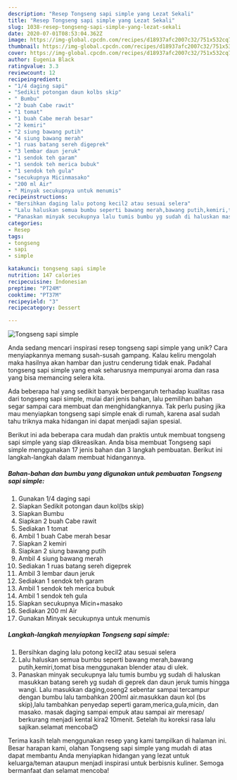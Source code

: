 ```yaml
---
description: "Resep Tongseng sapi simple yang Lezat Sekali"
title: "Resep Tongseng sapi simple yang Lezat Sekali"
slug: 1038-resep-tongseng-sapi-simple-yang-lezat-sekali
date: 2020-07-01T08:53:04.362Z
image: https://img-global.cpcdn.com/recipes/d18937afc2007c32/751x532cq70/tongseng-sapi-simple-foto-resep-utama.jpg
thumbnail: https://img-global.cpcdn.com/recipes/d18937afc2007c32/751x532cq70/tongseng-sapi-simple-foto-resep-utama.jpg
cover: https://img-global.cpcdn.com/recipes/d18937afc2007c32/751x532cq70/tongseng-sapi-simple-foto-resep-utama.jpg
author: Eugenia Black
ratingvalue: 3.3
reviewcount: 12
recipeingredient:
- "1/4 daging sapi"
- "Sedikit potongan daun kolbs skip"
- " Bumbu"
- "2 buah Cabe rawit"
- "1 tomat"
- "1 buah Cabe merah besar"
- "2 kemiri"
- "2 siung bawang putih"
- "4 siung bawang merah"
- "1 ruas batang sereh digeprek"
- "3 lembar daun jeruk"
- "1 sendok teh garam"
- "1 sendok teh merica bubuk"
- "1 sendok teh gula"
- "secukupnya Micinmasako"
- "200 ml Air"
- " Minyak secukupnya untuk menumis"
recipeinstructions:
- "Bersihkan daging lalu potong kecil2 atau sesuai selera"
- "Lalu haluskan semua bumbu seperti bawang merah,bawang putih,kemiri,tomat bisa menggunakan blender atau di ulek."
- "Panaskan minyak secukupnya lalu tumis bumbu yg sudah di haluskan masukkan batang sereh yg sudah di geprek dan daun jeruk tumis hingga wangi. Lalu masukkan daging,oseng2 sebentar sampai tercampur dengan bumbu lalu tambahkan 200ml air.masukkan daun kol (bs skip),lalu tambahkan penyedap seperti garam,merica,gula,micin, dan masako. masak daging sampai empuk atau sampai air meresap/ berkurang menjadi kental kira2 10menit. Setelah itu koreksi rasa lalu sajikan.selamat mencoba😊"
categories:
- Resep
tags:
- tongseng
- sapi
- simple

katakunci: tongseng sapi simple 
nutrition: 147 calories
recipecuisine: Indonesian
preptime: "PT24M"
cooktime: "PT37M"
recipeyield: "3"
recipecategory: Dessert

---
```



![Tongseng sapi simple](https://img-global.cpcdn.com/recipes/d18937afc2007c32/751x532cq70/tongseng-sapi-simple-foto-resep-utama.jpg)

Anda sedang mencari inspirasi resep tongseng sapi simple yang unik? Cara menyiapkannya memang susah-susah gampang. Kalau keliru mengolah maka hasilnya akan hambar dan justru cenderung tidak enak. Padahal tongseng sapi simple yang enak seharusnya mempunyai aroma dan rasa yang bisa memancing selera kita.



Ada beberapa hal yang sedikit banyak berpengaruh terhadap kualitas rasa dari tongseng sapi simple, mulai dari jenis bahan, lalu pemilihan bahan segar sampai cara membuat dan menghidangkannya. Tak perlu pusing jika mau menyiapkan tongseng sapi simple enak di rumah, karena asal sudah tahu triknya maka hidangan ini dapat menjadi sajian spesial.


Berikut ini ada beberapa cara mudah dan praktis untuk membuat tongseng sapi simple yang siap dikreasikan. Anda bisa membuat Tongseng sapi simple menggunakan 17 jenis bahan dan 3 langkah pembuatan. Berikut ini langkah-langkah dalam membuat hidangannya.

<!--inarticleads1-->

##### Bahan-bahan dan bumbu yang digunakan untuk pembuatan Tongseng sapi simple:

1. Gunakan 1/4 daging sapi
1. Siapkan Sedikit potongan daun kol(bs skip)
1. Siapkan  Bumbu
1. Siapkan 2 buah Cabe rawit
1. Sediakan 1 tomat
1. Ambil 1 buah Cabe merah besar
1. Siapkan 2 kemiri
1. Siapkan 2 siung bawang putih
1. Ambil 4 siung bawang merah
1. Sediakan 1 ruas batang sereh digeprek
1. Ambil 3 lembar daun jeruk
1. Sediakan 1 sendok teh garam
1. Ambil 1 sendok teh merica bubuk
1. Ambil 1 sendok teh gula
1. Siapkan secukupnya Micin+masako
1. Sediakan 200 ml Air
1. Gunakan  Minyak secukupnya untuk menumis




<!--inarticleads2-->

##### Langkah-langkah menyiapkan Tongseng sapi simple:

1. Bersihkan daging lalu potong kecil2 atau sesuai selera
1. Lalu haluskan semua bumbu seperti bawang merah,bawang putih,kemiri,tomat bisa menggunakan blender atau di ulek.
1. Panaskan minyak secukupnya lalu tumis bumbu yg sudah di haluskan masukkan batang sereh yg sudah di geprek dan daun jeruk tumis hingga wangi. Lalu masukkan daging,oseng2 sebentar sampai tercampur dengan bumbu lalu tambahkan 200ml air.masukkan daun kol (bs skip),lalu tambahkan penyedap seperti garam,merica,gula,micin, dan masako. masak daging sampai empuk atau sampai air meresap/ berkurang menjadi kental kira2 10menit. Setelah itu koreksi rasa lalu sajikan.selamat mencoba😊




Terima kasih telah menggunakan resep yang kami tampilkan di halaman ini. Besar harapan kami, olahan Tongseng sapi simple yang mudah di atas dapat membantu Anda menyiapkan hidangan yang lezat untuk keluarga/teman ataupun menjadi inspirasi untuk berbisnis kuliner. Semoga bermanfaat dan selamat mencoba!
